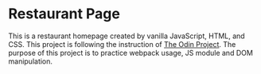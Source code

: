 # Restaurant Page

This is a restaurant homepage created by vanilla JavaScript, HTML, and CSS. This project is following the instruction of [The Odin Project](https://www.theodinproject.com/paths/full-stack-javascript/courses/javascript/lessons/restaurant-page).
The purpose of this project is to practice webpack usage, JS module and DOM manipulation.
